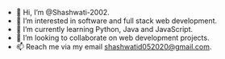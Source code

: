 - 👋 Hi, I’m @Shashwati-2002.
- 👀 I’m interested in software and full stack web development.
- 🌱 I’m currently learning Python, Java and JavaScript.
- 💞️ I’m looking to collaborate on web development projects.
- 📫 Reach me via my email shashwatid052020@gmail.com.

<!---
Shashwati-2002/Shashwati-2002 is a ✨ special ✨ repository because its `README.md` (this file) appears on your GitHub profile.
You can click the Preview link to take a look at your changes.
--->
